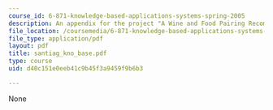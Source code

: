 ```yaml
---
course_id: 6-871-knowledge-based-applications-systems-spring-2005
description: An appendix for the project "A Wine and Food Pairing Recommendation System".
file_location: /coursemedia/6-871-knowledge-based-applications-systems-spring-2005/d40c151e0eeb41c9b45f3a9459f9b6b3_santiag_kno_base.pdf
file_type: application/pdf
layout: pdf
title: santiag_kno_base.pdf
type: course
uid: d40c151e0eeb41c9b45f3a9459f9b6b3

---
```

None